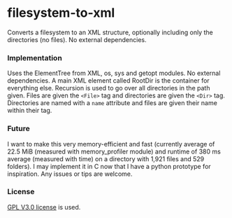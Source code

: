 # filesystem-to-xml
Converts a filesystem to an XML structure, optionally including only the directories (no files). No external dependencies.


### Implementation
Uses the ElementTree from XML, os, sys and getopt modules. No external dependencies. A main XML element called RootDir is the container for everything else. Recursion is used to go over all directories in the path given. Files are given the `<File>` tag and directories are given the `<Dir>` tag. 
Directories are named with a `name` attribute and files are given their name within their tag.

### Future
I want to make this very memory-efficient and fast (currently average of 22.5 MiB (measured with memory_profiler module) and runtime of 380 ms average (measured with time) on a directory with 1,921 files and 529 folders). I may implement it in C now that I have a python prototype for inspiration. Any issues or tips are welcome.

### License
[GPL V3.0 license](https://www.gnu.org/licenses/gpl-3.0.en.html) is used.

